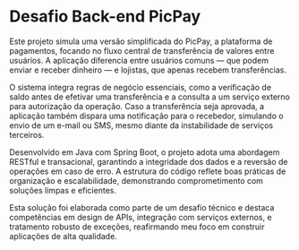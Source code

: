 # Desafio Back-end PicPay

Este projeto simula uma versão simplificada do PicPay, a plataforma de pagamentos, focando no fluxo central de transferência de valores entre usuários. A aplicação diferencia entre usuários comuns — que podem enviar e receber dinheiro — e lojistas, que apenas recebem transferências.  

O sistema integra regras de negócio essenciais, como a verificação de saldo antes de efetivar uma transferência e a consulta a um serviço externo para autorização da operação. Caso a transferência seja aprovada, a aplicação também dispara uma notificação para o recebedor, simulando o envio de um e-mail ou SMS, mesmo diante da instabilidade de serviços terceiros.

Desenvolvido em Java com Spring Boot, o projeto adota uma abordagem RESTful e transacional, garantindo a integridade dos dados e a reversão de operações em caso de erro. A estrutura do código reflete boas práticas de organização e escalabilidade, demonstrando comprometimento com soluções limpas e eficientes.

Esta solução foi elaborada como parte de um desafio técnico e destaca competências em design de APIs, integração com serviços externos, e tratamento robusto de exceções, reafirmando meu foco em construir aplicações de alta qualidade.
